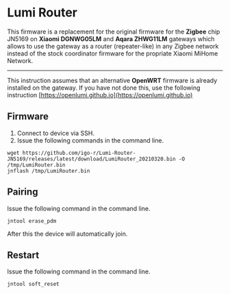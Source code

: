 # Lumi Router

This firmware is a replacement for the original firmware for the __Zigbee__ chip JN5169 on __Xiaomi DGNWG05LM__ and __Aqara ZHWG11LM__ gateways which allows to use the gateway as a router (repeater-like) in any Zigbee network instead of the stock coordinator firmware for the propriate Xiaomi MiHome Network.

---

This instruction assumes that an alternative __OpenWRT__ firmware is already installed on the gateway. If you have not done this, use the following instruction [https://openlumi.github.io](https://openlumi.github.io)

## Firmware

1. Connect to device via SSH.
2. Issue the following commands in the command line.

```shell
wget https://github.com/igo-r/Lumi-Router-JN5169/releases/latest/download/LumiRouter_20210320.bin -O /tmp/LumiRouter.bin 
jnflash /tmp/LumiRouter.bin
```

## Pairing

Issue the following command in the command line.

```shell
jntool erase_pdm
```

After this the device will automatically join.

## Restart

Issue the following command in the command line.

```shell
jntool soft_reset
```
